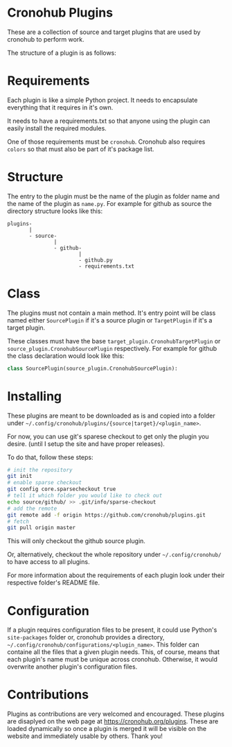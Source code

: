 # Cronohub Plugins

These are a collection of source and target plugins that are used by cronohub to perform work.

The structure of a plugin is as follows:

# Requirements

Each plugin is like a simple Python project. It needs to encapsulate everything that it requires in it's own.

It needs to have a requirements.txt so that anyone using the plugin can easily install the required modules.

One of those requirements must be `cronohub`. Cronohub also requires `colors` so that must also be part of it's package list.

# Structure

The entry to the plugin must be the name of the plugin as folder name and the name of the plugin as `name.py`. For example
for github as source the directory structure looks like this:

```
plugins-
       |
       - source-
               |
               - github-
                       |
                       - github.py
                       - requirements.txt
```

# Class

The plugins must not contain a main method. It's entry point will be class named either `SourcePlugin` if it's a source plugin
or `TargetPlugin` if it's a target plugin.

These classes must have the base `target_plugin.CronohubTargetPlugin` or `source_plugin.CronohubSourcePlugin` respectively.
For example for github the class declaration would look like this:

```python
class SourcePlugin(source_plugin.CronohubSourcePlugin):
```

# Installing

These plugins are meant to be downloaded as is and copied into a folder under `~/.config/cronohub/plugins/{source|target}/<plugin_name>`.

For now, you can use git's sparese checkout to get only the plugin you desire. (until I setup the site and have proper releases).

To do that, follow these steps:

```bash
# init the repository
git init
# enable sparse checkout
git config core.sparsecheckout true
# tell it which folder you would like to check out
echo source/github/ >> .git/info/sparse-checkout
# add the remote
git remote add -f origin https://github.com/cronohub/plugins.git
# fetch
git pull origin master
```

This will only checkout the github source plugin.

Or, alternatively, checkout the whole repository under `~/.config/cronohub/` to have access to all plugins.

For more information about the requirements of each plugin look under their respective
folder's README file.

# Configuration

If a plugin requires configuration files to be present, it could use Python's `site-packages` folder
or, cronohub provides a directory, `~/.config/cronohub/configurations/<plugin_name>`. This folder
can containe all the files that a given plugin needs. This, of course, means that each plugin's name
must be unique across cronohub. Otherwise, it would overwrite another plugin's configuration files.

# Contributions

Plugins as contributions are very welcomed and encouraged. These plugins are disaplyed on the web page at
https://cronohub.org/plugins. These are loaded dynamically so once a plugin is merged it will be visible on the website
and immediately usable by others. Thank you!
